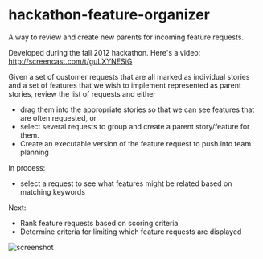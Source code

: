 hackathon-feature-organizer
===========================

A way to review and create new parents for incoming feature requests.  

Developed during the fall 2012 hackathon.  Here's a video: http://screencast.com/t/guLXYNESiG

Given a set of customer requests that are all marked as individual stories and
a set of features that we wish to implement represented as parent stories, review
the list of requests and either

* drag them into the appropriate stories so that we can see features that are often requested, or
* select several requests to group and create a parent story/feature for them.
* Create an executable version of the feature request to push into team planning

In process:
* select a request to see what features might be related based on matching keywords

Next:
* Rank feature requests based on scoring criteria
* Determine criteria for limiting which feature requests are displayed


![screenshot](https://raw.github.com/RallyHackathon/FeatureOrganizer/master/deploy/Screenshot.png)